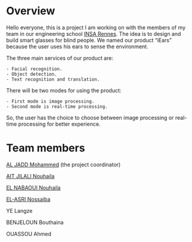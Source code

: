 # Overview

Hello everyone, this is a project I am working on with the members of my team in our engineering school [INSA Rennes](https://www.insa-rennes.fr/). The idea is to design and build smart glasses for blind people. We named our product “iEars” because the user uses his ears to sense the environment.

The three main services of our product are:
    
    - Facial recognition.
    - Object detection.
    - Text recognition and translation.

There will be two modes for using the product:

    - First mode is image processing. 
    - Second mode is real-time processing.

So, the user has the choice to choose between image processing or real-time processing for better experience.  

# Team members

[AL JADD Mohammed](https://www.linkedin.com/in/aljadd/) (the project coordinator)

[AIT JILALI Nouhaila](https://www.linkedin.com/in/nouhaila-ait-jilali-a751951b7/)

[EL NABAOUI Nouhaila](https://www.linkedin.com/in/nouhaila-el-nabaoui-b43b8b19b/)

[EL-ASRI Nossaiba](https://www.linkedin.com/in/nossaiba-el-asri-725b331b2/)

YE Langze

BENJELOUN Bouthaina

OUASSOU Ahmed